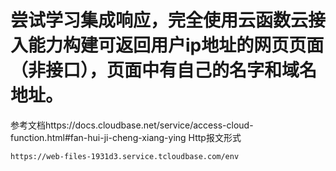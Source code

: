# 尝试学习集成响应，完全使用云函数云接入能力构建可返回用户ip地址的网页页面（非接口），页面中有自己的名字和域名地址。
参考文档https://docs.cloudbase.net/service/access-cloud-function.html#fan-hui-ji-cheng-xiang-ying
Http报文形式
```bash
https://web-files-1931d3.service.tcloudbase.com/env
```